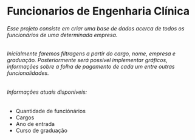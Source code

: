 # Funcionarios de Engenharia Clínica
###### Esse projeto consiste em criar uma base de dados acerca de todos os funcionários de uma determinada empresa. 
###### Inicialmente faremos filtragens a partir do cargo, nome, empresa e graduação. Posteriormente será possível implementar gráficos, informações sobre a folha de pagamento de cada um entre outras funcionalidades. 

###### Informações atuais disponíveis:
* Quantidade de funciónários
* Cargos
* Ano de entrada
* Curso de graduação
